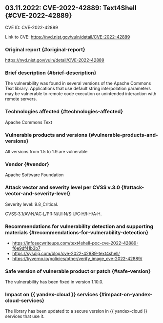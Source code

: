 ## 03.11.2022: CVE-2022-42889: Text4Shell {#CVE-2022-42889}

CVE ID: CVE-2022-42889

Link to CVE: <https://nvd.nist.gov/vuln/detail/CVE-2022-42889>

### Original report {#original-report}

<https://nvd.nist.gov/vuln/detail/CVE-2022-42889>

### Brief description {#brief-description}

The vulnerability was found in several versions of the Apache Commons Text library. Applications that use default string interpolation parameters may be vulnerable to remote code execution or unintended interaction with remote servers.

### Technologies affected {#technologies-affected}

Apache Commons Text

### Vulnerable products and versions {#vulnerable-products-and-versions}

All versions from 1.5 to 1.9 are vulnerable

### Vendor {#vendor}

Apache Software Foundation

### Attack vector and severity level per CVSS v.3.0 {#attack-vector-and-severity-level}

Severity level: 9.8_Critical.

CVSS:3.1/AV:N/AC:L/PR:N/UI:N/S:U/C:H/I:H/A:H.

### Recommendations for vulnerability detection and supporting materials {#recommendations-for-vulnerability-detection}

* <https://infosecwriteups.com/text4shell-poc-cve-2022-42889-f6e9df41b3b7>
* <https://sysdig.com/blog/cve-2022-42889-text4shell/>
* <https://kyverno.io/policies/other/verify_image_cve-2022-42889/>

### Safe version of vulnerable product or patch {#safe-version}

The vulnerability has been fixed in version 1.10.0.

### Impact on {{ yandex-cloud }} services {#impact-on-yandex-cloud-services}

The library has been updated to a secure version in {{ yandex-cloud }} services that use it.
